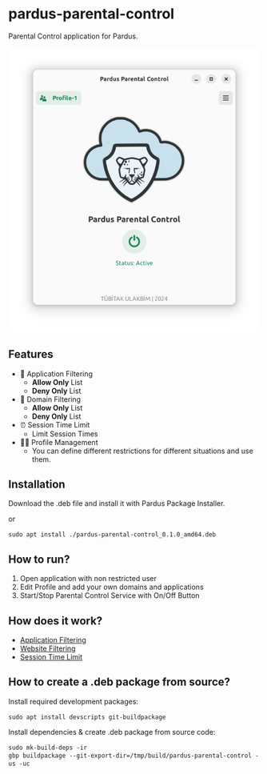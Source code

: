 # pardus-parental-control
Parental Control application for Pardus.

![screenshots/main-active.png](screenshots/main-active.png)

## Features
- 📑 Application Filtering
  - **Allow Only** List
  - **Deny Only** List
- 🔗 Domain Filtering
  - **Allow Only** List
  - **Deny Only** List
- ⏰ Session Time Limit
  - Limit Session Times
- 🧑‍🧒 Profile Management
  - You can define different restrictions for different situations and use them. 
## Installation
Download the .deb file and install it with Pardus Package Installer.

or

```
sudo apt install ./pardus-parental-control_0.1.0_amd64.deb
```
## How to run?
1. Open application with non restricted user
2. Edit Profile and add your own domains and applications
3. Start/Stop Parental Control Service with On/Off Button

## How does it work?
- [Application Filtering](doc/ApplicationFiltering.md)
- [Website Filtering](doc/WebsiteFiltering.md)
- [Session Time Limit](doc/SessionTimeLimit.md)

## How to create a .deb package from source?
Install required development packages:
```
sudo apt install devscripts git-buildpackage
```
Install dependencies & create .deb package from source code:
```
sudo mk-build-deps -ir
gbp buildpackage --git-export-dir=/tmp/build/pardus-parental-control -us -uc
```
